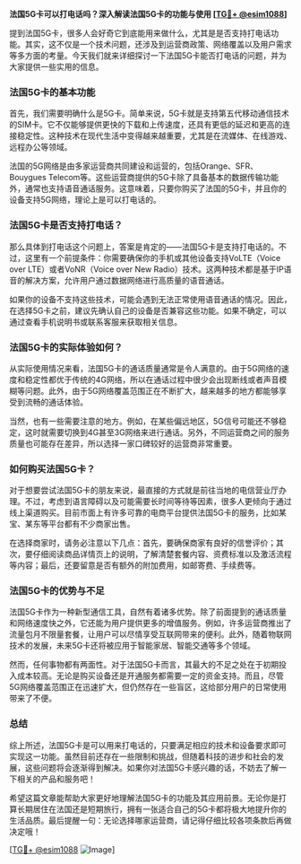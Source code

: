 **法国5G卡可以打电话吗？深入解读法国5G卡的功能与使用 [[TG💪+ @esim1088](https://t.me/s/esim1088)]**

提到法国5G卡，很多人会好奇它到底能用来做什么，尤其是是否支持打电话功能。其实，这不仅是一个技术问题，还涉及到运营商政策、网络覆盖以及用户需求等多方面的考量。今天我们就来详细探讨一下法国5G卡能否打电话的问题，并为大家提供一些实用的信息。

### 法国5G卡的基本功能

首先，我们需要明确什么是5G卡。简单来说，5G卡就是支持第五代移动通信技术的SIM卡。它不仅能够提供更快的下载和上传速度，还具有更低的延迟和更高的连接稳定性。这种技术在现代生活中变得越来越重要，尤其是在流媒体、在线游戏、远程办公等领域。

法国的5G网络是由多家运营商共同建设和运营的，包括Orange、SFR、Bouygues Telecom等。这些运营商提供的5G卡除了具备基本的数据传输功能外，通常也支持语音通话服务。这意味着，只要你购买了法国的5G卡，并且你的设备支持5G网络，理论上是可以打电话的。

### 法国5G卡是否支持打电话？

那么具体到打电话这个问题上，答案是肯定的——法国5G卡是支持打电话的。不过，这里有一个前提条件：你需要确保你的手机或其他设备支持VoLTE（Voice over LTE）或者VoNR（Voice over New Radio）技术。这两种技术都是基于IP语音的解决方案，允许用户通过数据网络进行高质量的语音通话。

如果你的设备不支持这些技术，可能会遇到无法正常使用语音通话的情况。因此，在选择5G卡之前，建议先确认自己的设备是否兼容这些功能。如果不确定，可以通过查看手机说明书或联系客服来获取相关信息。

### 法国5G卡的实际体验如何？

从实际使用情况来看，法国5G卡的通话质量通常是令人满意的。由于5G网络的速度和稳定性都优于传统的4G网络，所以在通话过程中很少会出现断线或者声音模糊等问题。此外，由于5G网络覆盖范围正在不断扩大，越来越多的地方都能够享受到流畅的通话体验。

当然，也有一些需要注意的地方。例如，在某些偏远地区，5G信号可能还不够稳定，这时就需要切换到4G甚至3G网络来进行通话。另外，不同运营商之间的服务质量也可能存在差异，所以选择一家口碑较好的运营商非常重要。

### 如何购买法国5G卡？

对于想要尝试法国5G卡的朋友来说，最直接的方式就是前往当地的电信营业厅办理。不过，考虑到语言障碍以及可能需要长时间等待等因素，很多人更倾向于通过线上渠道购买。目前市面上有许多可靠的电商平台提供法国5G卡的服务，比如某宝、某东等平台都有不少商家出售。

在选择商家时，请务必注意以下几点：首先，要确保商家有良好的信誉评价；其次，要仔细阅读商品详情页上的说明，了解清楚套餐内容、资费标准以及激活流程等内容；最后，还要留意是否有额外的附加费用，如邮寄费、手续费等。

### 法国5G卡的优势与不足

法国5G卡作为一种新型通信工具，自然有着诸多优势。除了前面提到的通话质量和网络速度快之外，它还能为用户提供更多的增值服务。例如，许多运营商推出了流量包月不限量套餐，让用户可以尽情享受互联网带来的便利。此外，随着物联网技术的发展，未来5G卡还将被应用于智能家居、智能交通等多个领域。

然而，任何事物都有两面性。对于法国5G卡而言，其最大的不足之处在于初期投入成本较高。无论是购买设备还是开通服务都需要一定的资金支持。而且，尽管5G网络覆盖范围正在迅速扩大，但仍然存在一些盲区，这给部分用户的日常使用带来了不便。

### 总结

综上所述，法国5G卡是可以用来打电话的，只要满足相应的技术和设备要求即可实现这一功能。虽然目前还存在一些限制和挑战，但随着科技的进步和社会的发展，这些问题将会逐渐得到解决。如果你对法国5G卡感兴趣的话，不妨去了解一下相关的产品和服务吧！

希望这篇文章能帮助大家更好地理解法国5G卡的功能及其应用前景。无论你是打算长期居住在法国还是短期旅行，拥有一张适合自己的5G卡都将极大地提升你的生活品质。最后提醒一句：无论选择哪家运营商，请记得仔细比较各项条款后再做决定哦！

[[TG💪+ @esim1088](https://t.me/s/esim1088) ![Image](https://i.postimg.cc/4NQfJmqS/Snipaste-2025-05-13-00-14-12.png)]